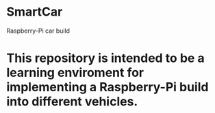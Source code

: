 # SmartCar
Raspberry-Pi car build

# This repository is intended to be a learning enviroment for implementing a Raspberry-Pi build into different vehicles.
